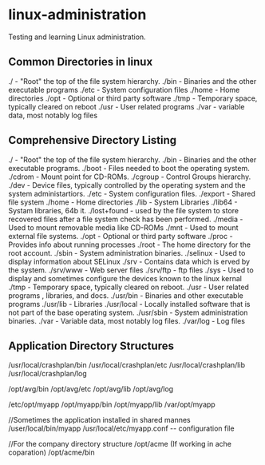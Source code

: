 # linux-administration
Testing and learning Linux administration.

## Common Directories in linux
./     - "Root" the top of the file system hierarchy.
./bin  - Binaries and the other executable programs
./etc  - System configuration files
./home - Home directories
./opt  - Optional or third party software
./tmp  - Temporary space, typically cleared on reboot
./usr  - User related programs
./var  - variable data, most notably log files

## Comprehensive Directory Listing
./      - "Root" the top of the file system hierarchy.
./bin   - Binaries and the other executable programs.
./boot  - Files needed to boot the operating system.
./cdrom - Mount point for CD-ROMs.
./cgroup - Control Groups hierarchy.
./dev    - Device files, typically controlled by the operating system and the system administartiors.
./etc    - System configuration files.
./export - Shared file system
./home   - Home directories
./lib    - System Libraries
./lib64  - Systam libraries, 64b it.
./lost+found - used by the file system to store recovered files after a file system check has been performed.
./media   - Used to mount removable media like CD-ROMs
./mnt    - Used to mount external file systems.
./opt   - Optional or third party software
./proc  - Provides info about running processes
./root - The home directory for the root account.
./sbin  - System administration binaries.
./selinux - Used to display information about SELinux
./srv - Contains data which is erved by the system.
./srv/www - Web server files
./srv/ftp - ftp files
./sys - Used to display and sometimes configure the devices known to the linux kernal
./tmp - Temporary space, typically cleared on reboot.
./usr - User related programs , libraries, and docs.
./usr/bin - Binaries and other executable programs
./usr/lib - Libraries
./usr/local - Locally installed software that is not part of the base operating system.
./usr/sbin - System administration binaries.
./var - Variable data, most notably log files.
./var/log - Log files

## Application Directory Structures
/usr/local/crashplan/bin
/usr/local/crashplan/etc
/usr/local/crashplan/lib
/usr/local/crashplan/log

/opt/avg/bin
/opt/avg/etc
/opt/avg/lib
/opt/avg/log

/etc/opt/myapp
/opt/myapp/bin
/opt/myapp/lib
/var/opt/myapp


//Sometimes the application installed in shared mannes
/user/local/bin/myapp
/usr/local/etc/myapp.conf -- configuration file

//For the company directory structure
/opt/acme (If working in ache coparation)
/opt/acme/bin









